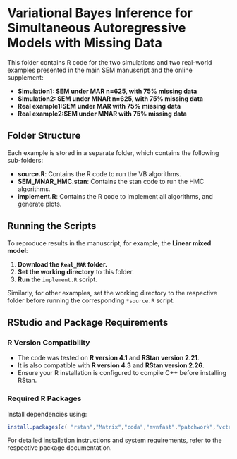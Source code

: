 # Variational Bayes Inference for Simultaneous Autoregressive Models with Missing Data

This folder contains R code for the two simulations and two real-world examples presented in the main SEM manuscript and the online supplement:

- **Simulation1: SEM under MAR n=625, with **75%** missing data**
- **Simulation2: SEM under MNAR n=625, with **75%** missing data**
- **Real example1:SEM under MAR with **75%** missing data**
- **Real example2:SEM under MNAR with **75%** missing data**

## Folder Structure

Each example is stored in a separate folder, which contains the following sub-folders:

- **source.R**: Contains the R code to run the VB algorithms.
- **SEM_MNAR_HMC.stan**: Contains the stan code to run the HMC algorithms.
- **implement.R**: Contains the R code to implement all algorithms, and generate plots.


## Running the Scripts

To reproduce results in the manuscript, for example, the **Linear mixed model**:

1. **Download the `Real_MAR` folder.**
2. **Set the working directory** to this folder.
3. **Run** the `implement.R` script.

Similarly, for other examples, set the working directory to the respective folder before running the corresponding `*source.R` script.

<!--### **Reproducing Pre-Saved Results**

To generate plots and output using pre-saved data:

- Set `rerun_vb` and `rerun_hmc` in the `*_main.R` script to `FALSE`. The script will load results automatically.
- To re-run the VB and HMC algorithms from scratch, set `rerun_vb` and `rerun_hmc` to `TRUE`.

### **Supplementary Sections**

- **Section S3 (Variance Testing)**: Run `var_test_*.R` files in `Logistic/var_test` and `Polypharmacy/var_test` folders.
- **Section S4 (Repeated Simulations)**: Run `*_multi_sims.R` files in `1_Linear/multi_sims/`, `2_Logistic/multi_sims/`, and `5_Poisson/multi_sims/` folders.

The flag `use_tempering` (default: `TRUE`) enables the damped version of VB, as used in the paper.-->

## RStudio and Package Requirements

### **R Version Compatibility**

- The code was tested on **R version 4.1** and **RStan version 2.21**.
- It is also compatible with **R version 4.3** and **RStan version 2.26**.
- Ensure your R installation is configured to compile C++ before installing RStan.

### **Required R Packages**

Install dependencies using:

```r
install.packages(c( "rstan","Matrix","coda","mvnfast","patchwork","vctrs","tidyr","igraph", "ggplot2", "MASS", "spdep","tictoc" ,"mvtnorm", "dplyr","reshape2"))
```


For detailed installation instructions and system requirements, refer to the respective package documentation.
